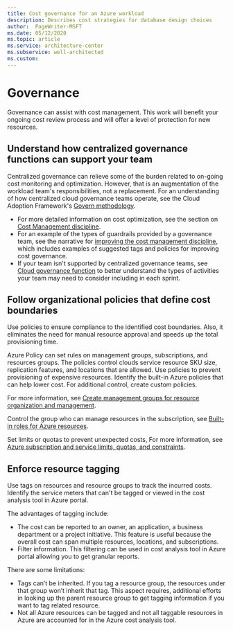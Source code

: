 ```yaml
---
title: Cost governance for an Azure workload 
description: Describes cost strategies for database design choices
author:  PageWriter-MSFT
ms.date: 05/12/2020
ms.topic: article
ms.service: architecture-center
ms.subservice: well-architected
ms.custom: 
---
```


# Governance
Governance can assist with cost management. This work will benefit your ongoing cost review process and will offer a level of protection for new resources.

## Understand how centralized governance functions can support your team

Centralized governance can relieve some of the burden related to on-going cost monitoring and optimization. However, that is an augmentation of the workload team's responsibilities, not a replacement. For an understanding of how centralized cloud governance teams operate, see the Cloud Adoption Framework's [Govern methodology](/azure/cloud-adoption-framework/govern/methodology). 

- For more detailed information on cost optimization, see the section on [Cost Management discipline](/azure/cloud-adoption-framework/govern/cost-management/). 
- For an example of the types of guardrails provided by a governance team, see the narrative for [improving the cost management discipline](/azure/cloud-adoption-framework/govern/cost-management/discipline-improvement), which includes examples of suggested tags and policies for improving cost governance.
- If your team isn't supported by centralized governance teams, see [Cloud governance function](/azure/cloud-adoption-framework/organize/cloud-governance) to better understand the types of activities your team may need to consider including in each sprint.

## Follow organizational policies that define cost boundaries

Use policies to ensure compliance to the identified cost boundaries. Also, it eliminates the need for manual resource approval and speeds up the total provisioning time.  

Azure Policy can set rules on management groups, subscriptions, and resources groups. The policies control clouds service resource SKU size, replication features, and locations that are allowed. Use policies to prevent provisioning of expensive resources. Identify the built-in Azure policies that can help lower cost. For additional control, create custom policies. 

For more information, see [Create management groups for resource organization and management](/azure/governance/management-groups/create).

Control the group who can manage resources in the subscription, see [Built-in roles for Azure resources](/azure/role-based-access-control/built-in-roles).

Set limits or quotas to prevent unexpected costs, For more information, see [Azure subscription and service limits, quotas, and constraints](/azure/azure-resource-manager/management/azure-subscription-service-limits).

## Enforce resource tagging
Use tags on resources and resource groups to track the incurred costs. Identify the service meters that can't be tagged or viewed in the cost analysis tool in Azure portal.

The advantages of tagging include:
-	The cost can be reported to an owner, an application, a business department or a project initiative. This feature is useful because the overall cost can span multiple resources, locations, and subscriptions. 
-	Filter information. This filtering can be used in cost analysis tool in Azure portal allowing you to get granular reports.

There are some limitations:
-	Tags can’t be inherited. If you tag a resource group, the resources under that group won’t inherit that tag. This aspect requires, additional efforts in looking up the parent resource group to get tagging information if you want to tag related resource.
-	Not all Azure resources can be tagged and not all taggable resources in Azure are accounted for in the Azure cost analysis tool.
